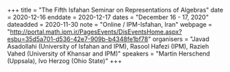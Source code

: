 +++
title = "The Fifth Isfahan Seminar on Representations of Algebras"
date = 2020-12-16
enddate = 2020-12-17
dates = "December 16 - 17, 2020"
dateadded = 2020-11-30
note = "Online / IPM-Isfahan, Iran"
webpage = "http://portal.math.ipm.ir/PagesEvents/DisEventsHome.aspx?esbu=35d5a701-d536-42e7-909b-b4348fe1bf78"
organisers = "Javad Asadollahi (University of Isfahan and IPM), Rasool Hafezi (IPM), Razieh Vahed (University of Khansar and IPM)"
speakers = "Martin Herschend (Uppsala), Ivo Herzog (Ohio State)"
+++
